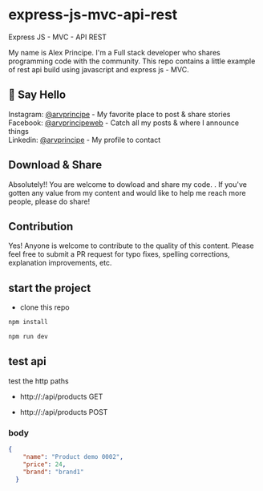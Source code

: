 # express-js-mvc-api-rest
Express JS - MVC - API REST

My name is Alex Principe. I'm a Full stack developer who shares programming code with the community.
This repo contains a little example of rest api build using javascript and express js - MVC.

## 👋 Say Hello

Instagram: [@arvprincipe](https://www.instagram.com/arvprincipe/) - My favorite place to post & share stories<br>
Facebook: [@arvprincipeweb](https://www.facebook.com/arvprincipeweb) - Catch all my posts & where I announce things<br>
Linkedin: [@arvprincipe](https://www.linkedin.com/in/arvprincipe/) - My profile to contact<br>


## Download & Share

Absolutely!! You are welcome to dowload and share my code. . If you've gotten any value from my content and would like to help me reach more people, please do share!

## Contribution

Yes! Anyone is welcome to contribute to the quality of this content. Please feel free to submit a PR request for typo fixes, spelling corrections, explanation improvements, etc.


## start the project

- clone this repo
```bash
npm install
```

```bash
npm run dev
```
## test api

test the http paths
- http://<host>:<poort>/api/products  GET

- http://<host>:<poort>/api/products  POST
### body
```json
{
    "name": "Product demo 0002",
    "price": 24,
    "brand": "brand1"
  }
```
